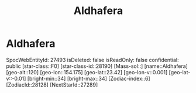 ﻿---
title: "Aldhafera"
location: [23.42,154.175,120]
type: Station
tags:
- astro/Star

---

# Aldhafera

SpocWebEntityId: 27493
isDeleted: false
isReadOnly: false
confidential: public
[star-class::F0]
[star-class-id::28190]
[Mass-sol::]
[name::Aldhafera]
[geo-alt::120]
[geo-lon::154.175]
[geo-lat::23.42]
[geo-lon-v::0.001]
[geo-lat-v::-0.01]
[bright-min::34]
[bright-max::34]
[Zodiac-index::6]
[ZodiacId::28128]
[NextStarId::27289]


